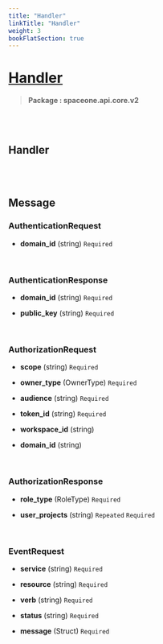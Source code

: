 ```yaml
---
title: "Handler"
linkTitle: "Handler"
weight: 3
bookFlatSection: true
---
```

# [Handler](#Handler)



>  **Package : spaceone.api.core.v2**

<br>
<br>

## Handler







<br>
<br>

## Message



### AuthenticationRequest
* **domain_id** (string)   `Required` 

    <br>

### AuthenticationResponse
* **domain_id** (string)   `Required` 

    
* **public_key** (string)   `Required` 

    <br>

### AuthorizationRequest
* **scope** (string)   `Required` 

    
* **owner_type** (OwnerType)   `Required` 

    
* **audience** (string)   `Required` 

    
* **token_id** (string)   `Required` 

    
* **workspace_id** (string)  

    
* **domain_id** (string)  

    <br>

### AuthorizationResponse
* **role_type** (RoleType)   `Required` 

    
* **user_projects** (string)  `Repeated`    `Required` 

    <br>

### EventRequest
* **service** (string)   `Required` 

    
* **resource** (string)   `Required` 

    
* **verb** (string)   `Required` 

    
* **status** (string)   `Required` 

    
* **message** (Struct)   `Required` 

    <br>
